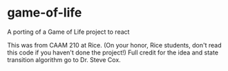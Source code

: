 # game-of-life
A porting of a Game of Life project to react

This was from CAAM 210 at Rice. (On your honor, Rice students, don't read this code if you haven't done the project!)
Full credit for the idea and state transition algorithm go to Dr. Steve Cox. 
